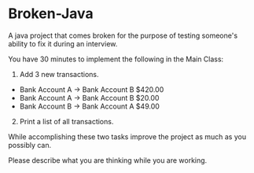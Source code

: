 # Broken-Java
A java project that comes broken for the purpose of testing someone's ability to fix it during an interview.

You have 30 minutes to implement the following in the Main Class:

1. Add 3 new transactions.
  - Bank Account A -> Bank Account B $420.00
  - Bank Account A -> Bank Account B $20.00
  - Bank Account B -> Bank Account A $49.00
  
2. Print a list of all transactions.

While accomplishing these two tasks improve the project as much as you possibly can.

Please describe what you are thinking while you are working.
